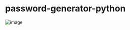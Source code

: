 # password-generator-python

![image](https://github.com/anjipunsi/password-generator-python/assets/108992453/7e659fe7-77e6-4885-841d-481b28837c05)
